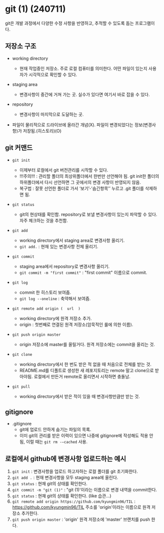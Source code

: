 # git (1) (240711)

git은 개발 과정에서 다양한 수정 사항을 반영하고, 추적할 수 있도록 돕는 프로그램이다.

## 저장소 구조
* working directory
   - 현재 작업중인 저장소. 주로 로컬 컴퓨터를 의미한다. 어떤 파일이 있는지 사용자가 시각적으로 확인할 수 있다.

* staging area
  - 변경사항이 중간에 거쳐 가는 곳. 실수가 있다면 여기서 바로 잡을 수 있다. 
  
* repository
  - 변경사항이 마지막으로 도달하는 곳. 

* 파일이 물리적으로 드라이브에 올라간 개념(X). 파일이 변경되었다는 정보(변경사항)가 저장됨.(히스토리)(O)

## git 커맨드
* `git init`
  - 이제부터 로컬에서 git 버전관리를 시작할 수 있다.
  - !!!주의!!! : 관리할 폴더의 최상위폴더에서 한번만 선언해야 됨. git init한 폴더의 하위폴더에서 다시 선언하면 그 곳에서의 변경 사항이 반영되지 않음.
  - 복구법 : 잘못 선언한 폴더로 가서 ‘보기’-’숨긴항목’’ 누르고 .git 폴더를 삭제하면 됨.

* `git status`
  - git의 현상태를 확인함. repository로 보낼 변경사항이 있는지 파악할 수 있다. 자주 체크하는 것을 추천함.

* `git add`
  - working directory에서 staging area로 변경사항 올리기.
  - `git add.` : 현재 있는 변경사항 전체 올리기.
  
* `git commit`
  - staging area에서 repository로 변경사항 올리기.
  - `git commit -m "first commit"` : "first commit" 이름으로 commit.
  
* `git log`
  - commit 한 히스토리 보여줌.
  - `git log --oneline` : 축약해서 보여줌.

* `git remote add origin (  url  )`
  - working directory에 원격 저장소 추가.
  - origin : 첫번째로 연결된 원격 저장소(암묵적인 룰에 의한 이름).

* `git push origin master`
  - origin 저장소에 master를 올릴거다. 원격 저장소에는 commit을 올리는 것.

* `git clone`
  - working directory에서 한 번도 받은 적 없을 때 처음으로 전체를 받는 것.
  - README.md를 디폴트로 생성한 새 레포지토리는 remote 말고 clone으로 받아야됨. 로컬에서 만든거 remote로 올리면서 시작하면 충돌남.

* `git pull`
  - working directory에서 받은 적이 있을 때 변경사항만큼만 받는 것.

## gitignore
* .gitignore
  - git에 업로드 안하게 숨기는 파일의 목록.
  - 이미 git의 관리를 받은 이력이 있으면 나중에 gitignore에 작성해도 적용 안 됨, 이럴 때는 `git rm -–cached` 사용.


## 로컬에서 github에 변경사항 업로드하는 예시
1. `git init` : 변경사항을 업로드 하고자하는 로컬 폴더를 git 초기화한다.
2. `git add .` : 현재 변경사항을 모두 staging area에 올린다.
3. `git status` : 현재 git의 상태를 확인한다.
4. `git commit -m "git (1)"` : "git (1)'이라는 이름으로 변경 내역을 commit한다.
5. `git status` : 현재 git의 상태를 확인한다. (like 습관...)
6. `git remote add origin https://github.com/kyungmin96/TIL` : https://github.com/kyungmin96/TIL 주소를 'origin'이라는 이름으로 원격 저장소 추가한다.
7. `git push origin master` : 'origin' 원격 저장소에 'master' 브랜치를 push 한다.
   